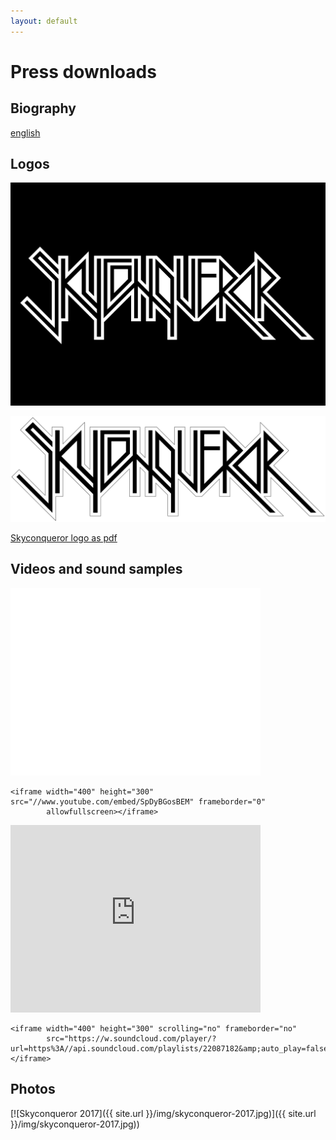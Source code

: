 ```yaml
---
layout: default
---
```


Press downloads
===

Biography
---

[english](biography.pdf)

Logos
---

[![Skyconqueror logo black](Skyconqueror_Logo_schwatt.jpg)](Skyconqueror_Logo_schwatt.jpg)

[![Skyconqueror logo white](Skyconqueror_Logo_weiss.jpg)](Skyconqueror_Logo_weiss.jpg)

[Skyconqueror logo as pdf](Skyconqueror_Logo.PDF)


Videos and sound samples
---

<iframe width="400" height="300" src="//www.youtube.com/embed/SpDyBGosBEM" frameborder="0"
        allowfullscreen></iframe>

    <iframe width="400" height="300" src="//www.youtube.com/embed/SpDyBGosBEM" frameborder="0"
            allowfullscreen></iframe>

<iframe width="400" height="300" scrolling="no" frameborder="no"
        src="https://w.soundcloud.com/player/?url=https%3A//api.soundcloud.com/playlists/22087182&amp;auto_play=false&amp;hide_related=false&amp;show_comments=true&amp;show_user=true&amp;show_reposts=false&amp;visual=true"></iframe>

    <iframe width="400" height="300" scrolling="no" frameborder="no"
            src="https://w.soundcloud.com/player/?url=https%3A//api.soundcloud.com/playlists/22087182&amp;auto_play=false&amp;hide_related=false&amp;show_comments=true&amp;show_user=true&amp;show_reposts=false&amp;visual=true"></iframe>


Photos
---


[![Skyconqueror 2017]({{ site.url }}/img/skyconqueror-2017.jpg)]({{ site.url }}/img/skyconqueror-2017.jpg))
